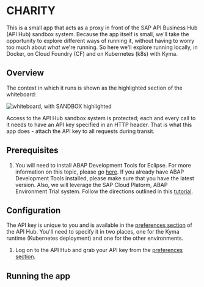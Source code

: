 # CHARITY

This is a small app that acts as a proxy in front of the SAP API Business Hub (API Hub) sandbox system. Because the app itself is small, we'll take the opportunity to explore different ways of running it, without having to worry too much about _what_ we're running. So here we'll explore running locally, in Docker, on Cloud Foundry (CF) and on Kubernetes (k8s) with Kyma.

## Overview

The context in which it runs is shown as the highlighted section of the whiteboard:

![whiteboard, with SANDBOX highlighted](whiteboard-sandbox.png)

Access to the API Hub sandbox system is protected; each and every call to it needs to have an API key specified in an HTTP header. That is what this app does - attach the API key to all requests during transit.



## Prerequisites

1. You will need to install ABAP Development Tools for Eclipse. For more information on this topic, please go [here](https://tools.hana.ondemand.com/#abap). If you already have ABAP Development Tools installed, please make sure that you have the latest version.   Also, we will leverage the SAP Cloud Platorm, ABAP Environment Trial system. Follow the directions outlined in this [tutorial](https://developers.sap.com/tutorials/abap-environment-trial-onboarding.html).



## Configuration

The API key is unique to you and is available in the [preferences section](https://api.sap.com/preferences) of the API Hub. You'll need to specify it in two places, one for the Kyma runtime (Kubernetes deployment) and one for the other environments.

1. Log on to the API Hub and grab your API key from the [preferences section](https://api.sap.com/preferences).


## Running the app


